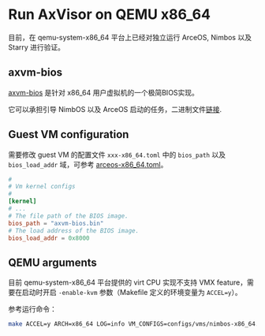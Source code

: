 # Run AxVisor on QEMU x86_64

目前，在 qemu-system-x86_64 平台上已经对独立运行 ArceOS, Nimbos 以及 Starry 进行验证。

## axvm-bios

[axvm-bios](https://github.com/arceos-hypervisor/axvm-bios-x86) 是针对 x86_64 用户虚拟机的一个极简BIOS实现。

它可以承担引导 NimbOS 以及 ArceOS 启动的任务，二进制文件[链接](https://github.com/arceos-hypervisor/axvm-bios-x86/releases/download/v0.1/axvm-bios.bin).

## Guest VM configuration

需要修改 guest VM 的配置文件 `xxx-x86_64.toml` 中的 `bios_path` 以及 `bios_load_addr` 域，可参考 [arceos-x86_64.toml](https://github.com/arceos-hypervisor/axvisor/blob/master/configs/vms/arceos-x86_64.toml)。

```toml
#
# Vm kernel configs
#
[kernel]
# ...
# The file path of the BIOS image.
bios_path = "axvm-bios.bin"
# The load address of the BIOS image.
bios_load_addr = 0x8000
```

## QEMU arguments

目前 qemu-system-x86_64 平台提供的 virt CPU 实现不支持 VMX feature，需要在启动时开启 `-enable-kvm` 参数（Makefile 定义的环境变量为 `ACCEL=y`）。

参考运行命令：

```bash
make ACCEL=y ARCH=x86_64 LOG=info VM_CONFIGS=configs/vms/nimbos-x86_64.toml APP_FEATURES=fs run
```
